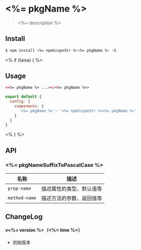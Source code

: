 # <%= pkgName %>

> <%= description %>

## Install

``` bash
$ npm install <%= npmScopeStr %><%= pkgName %> -S
```
<% if (false) { %>
## Usage

``` html
<<%= pkgName %> ...></<%= pkgName %>>
```

``` js
export default {
  config: {
    components: {
      '<%= pkgName %>': '<%= npmScopeStr %><%= pkgName %>'
    }
  }
}
```
<% } %>

## API

### <%= pkgNameSuffixToPascalCase %>

| 名称                  | 描述                         |
|----------------------|------------------------------|
|`prop-name`           | 描述属性的类型，默认值等         |
|`method-name`         | 描述方法的参数，返回值等         |

## ChangeLog

#### v<%= version %>（<%= time %>）

- 初始版本
